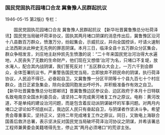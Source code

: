 ### 国民党固执花园堵口合龙  冀鲁豫人民群起抗议

1946-05-15
第2版()
专栏：

　　国民党固执花园堵口合龙
    冀鲁豫人民群起抗议
    【新华社晋冀鲁豫总分社荷泽讯】国民党当局破坏荷泽协议，固执其两月堵口阴谋的消息传出后，冀鲁豫区沿河十八县数百万群众，愤激万分，纷起集会，示威抗议，并向全国控诉，吁请火速制止法西斯派此种史无先例的罪恶阴谋。本月三日，临泽全县十五万群众分区集会，群众争相发言，刘庄地主赵仲凯先生愤激的说：“二十年来国民党治河治得大水遍地，人民丧失了无数的生命财产，他们现在又想借‘治河’为名，只堵口不复堤，放水淹人，配合其内战阴谋，我们誓死反对！”五区群众大会上，一万六千到会群众，全体签署抗议书，严重警告国民党当局，立即放弃不顾民命的阴谋，执行荷泽协议，人民迫不得已，必奋起自卫。又冀鲁豫一分区平阴等十个县九百七十个村庄群众，连日正紧急集会，除向全国同胞发出呼吁外，并积极准备作有效之自卫。
    【新华社晋冀鲁豫总分社邯郸讯】晋冀鲁豫边区参议会、边区政府于本月十日特联名致电南京全国水利委员会，请坚持二年完成黄河堵复工作之原议。电称：黄河改道，不是单纯的建设治河问题，而是包含着反动派阴谋破坏的军事问题。对两月内堵口之谬论如不彻底纠正，我边区人民只有奋起自卫，与阴谋者作坚决斗争。希望贵会尊重事实，坚持正义，坚持二年完成堵复工作之原议。同日，又致电上海联合国善后救济总署，表示坚决反对国民党当局破坏荷泽治河协议之阴谋，并希该署总工程师兼黄委会美籍塔得先生，停止其“两月必须堵口”的荒谬主张。
